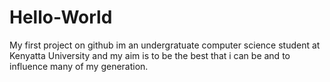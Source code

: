 # Hello-World
My first project on github
im an undergratuate computer science student at Kenyatta University and my aim is to be the best that i can be and to influence many of my generation.
